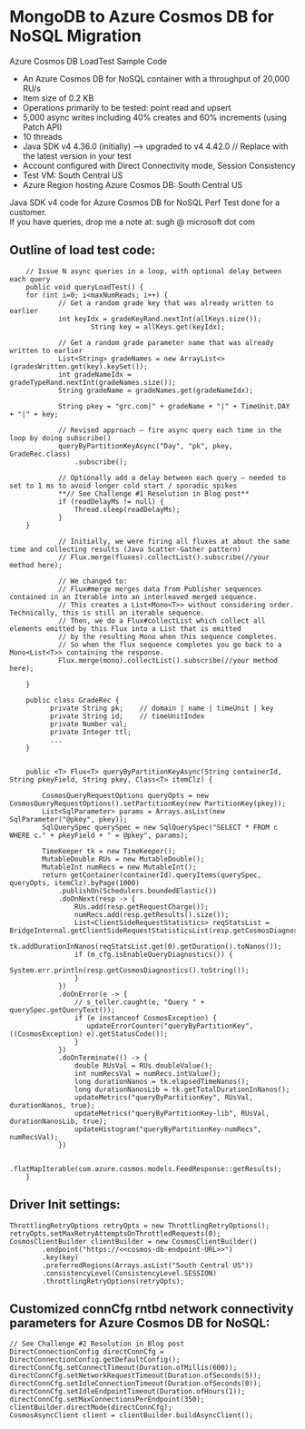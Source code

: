 # MongoDB to Azure Cosmos DB for NoSQL Migration
Azure Cosmos DB LoadTest Sample Code
* An Azure Cosmos DB for NoSQL container with a throughput of 20,000 RU/s
* Item size of 0.2 KB
* Operations primarily to be tested: point read and upsert
* 5,000 async writes including 40% creates and 60% increments (using Patch API)
* 10 threads
* Java SDK v4 4.36.0 (initially) --> upgraded to v4 4.42.0 // Replace with the latest version in your test
* Account configured with Direct Connectivity mode, Session Consistency
* Test VM: South Central US
* Azure Region hosting Azure Cosmos DB: South Central US

Java SDK v4 code for Azure Cosmos DB for NoSQL Perf Test done for a customer. <br>
If you have queries, drop me a note at: sugh @ microsoft dot com

Outline of load test code:
----------------------------------------------------------------------------------------------------------------------------------------------------------------------------------------------------------------------------
        // Issue N async queries in a loop, with optional delay between each query
        public void queryLoadTest() {
        for (int i=0; i<maxNumReads; i++) {
                // Get a random grade key that was already written to earlier
                int keyIdx = gradeKeyRand.nextInt(allKeys.size()); 
                        String key = allKeys.get(keyIdx);

                // Get a random grade parameter name that was already written to earlier
                List<String> gradeNames = new ArrayList<>(gradesWritten.get(key).keySet());
                int gradeNameIdx = gradeTypeRand.nextInt(gradeNames.size());
                String gradeName = gradeNames.get(gradeNameIdx);

                String pkey = "grc.com|" + gradeName + "|" + TimeUnit.DAY + "|" + key;

                // Revised approach – fire async query each time in the loop by doing subscribe()
                queryByPartitionKeyAsync("Day", "pk", pkey, GradeRec.class)
                    .subscribe();

                // Optionally add a delay between each query – needed to set to 1 ms to avoid longer cold start / sporadic spikes
                **// See Challenge #1 Resolution in Blog post**
                if (readDelayMs != null) {
                    Thread.sleep(readDelayMs);
                }
        }

                // Initially, we were firing all fluxes at about the same time and collecting results (Java Scatter-Gather pattern)
                // Flux.merge(fluxes).collectList().subscribe(//your method here);

                // We changed to:
                // Flux#merge merges data from Publisher sequences contained in an Iterable into an interleaved merged sequence. 
                // This creates a List<Mono<T>> without considering order. Technically, this is still an iterable sequence.
                // Then, we do a Flux#collectList which collect all elements emitted by this Flux into a List that is emitted 
                // by the resulting Mono when this sequence completes.
                // So when the flux sequence completes you go back to a Mono<List<T>> containing the response.
                Flux.merge(mono).collectList().subscribe(//your method here);
                
        }

        public class GradeRec {
              private String pk;    // domain | name | timeUnit | key
              private String id;    // timeUnitIndex
              private Number val;
              private Integer ttl;
              ...
        }


        public <T> Flux<T> queryByPartitionKeyAsync(String containerId, String pkeyField, String pkey, Class<T> itemClz) {

            CosmosQueryRequestOptions queryOpts = new CosmosQueryRequestOptions().setPartitionKey(new PartitionKey(pkey));
            List<SqlParameter> params = Arrays.asList(new SqlParameter("@pkey", pkey));
            SqlQuerySpec querySpec = new SqlQuerySpec("SELECT * FROM c WHERE c." + pkeyField + " = @pkey", params);

            TimeKeeper tk = new TimeKeeper();
            MutableDouble RUs = new MutableDouble();
            MutableInt numRecs = new MutableInt();
            return getContainer(containerId).queryItems(querySpec, queryOpts, itemClz).byPage(1000)
                .publishOn(Schedulers.boundedElastic())
                .doOnNext(resp -> {
                    RUs.add(resp.getRequestCharge());
                    numRecs.add(resp.getResults().size());
                    List<ClientSideRequestStatistics> reqStatsList = BridgeInternal.getClientSideRequestStatisticsList(resp.getCosmosDiagnostics());
                    tk.addDurationInNanos(reqStatsList.get(0).getDuration().toNanos());
                    if (m_cfg.isEnableQueryDiagnostics()) {
                        System.err.println(resp.getCosmosDiagnostics().toString());
                    }
                })
                .doOnError(e -> {
                    // s_teller.caught(e, "Query " + querySpec.getQueryText());
                    if (e instanceof CosmosException) {
                       updateErrorCounter("queryByPartitionKey", ((CosmosException) e).getStatusCode());
                    }
                })
                .doOnTerminate(() -> {
                    double RUsVal = RUs.doubleValue();
                    int numRecsVal = numRecs.intValue();
                    long durationNanos = tk.elapsedTimeNanos();
                    long durationNanosLib = tk.getTotalDurationInNanos();
                    updateMetrics("queryByPartitionKey", RUsVal, durationNanos, true);
                    updateMetrics("queryByPartitionKey-lib", RUsVal, durationNanosLib, true);
                    updateHistogram("queryByPartitionKey-numRecs", numRecsVal);
                })

                .flatMapIterable(com.azure.cosmos.models.FeedResponse::getResults);
        }

Driver Init settings:
----------------------------------------------------------------------------------------------------------------------------------------------------------------------------------------------------------------------------
    ThrottlingRetryOptions retryOpts = new ThrottlingRetryOptions();
    retryOpts.setMaxRetryAttemptsOnThrottledRequests(0);
    CosmosClientBuilder clientBuilder = new CosmosClientBuilder()
            .endpoint("https://<<cosmos-db-endpoint-URL>>")
            .key(key)
            .preferredRegions(Arrays.asList("South Central US"))
            .consistencyLevel(ConsistencyLevel.SESSION)
            .throttlingRetryOptions(retryOpts);


Customized connCfg rntbd network connectivity parameters for Azure Cosmos DB for NoSQL:
----------------------------------------------------------------------------------------------------------------------------------------------------------------------------------------------------------------------------

    // See Challenge #2 Resolution in Blog post
    DirectConnectionConfig directConnCfg = DirectConnectionConfig.getDefaultConfig();
    directConnCfg.setConnectTimeout(Duration.ofMillis(600));
    directConnCfg.setNetworkRequestTimeout(Duration.ofSeconds(5));
    directConnCfg.setIdleConnectionTimeout(Duration.ofSeconds(0));
    directConnCfg.setIdleEndpointTimeout(Duration.ofHours(1));
    directConnCfg.setMaxConnectionsPerEndpoint(350);
    clientBuilder.directMode(directConnCfg);
    CosmosAsyncClient client = clientBuilder.buildAsyncClient();
